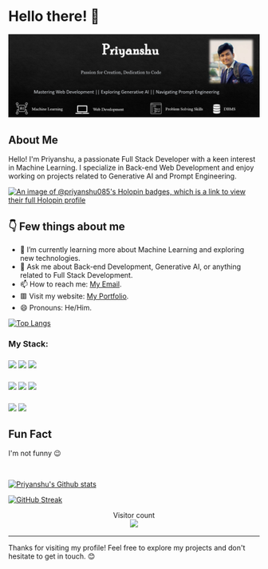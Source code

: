 
# Hello there! 👋

<div>

![Profile Banner](/Banner.png)

</div>


<!--
### Table Of Content
- [ABOUT ME](#about-me)
- [MY PROJECTS](#my-projects)
- [LANGUAGE AND TOOLS](#language-and-tools)
- [MY TECH STACK](#my-stack)
- [LINKS](#links)
- [LICENSE](#license)
- [SOCIAL LINKS](#lets-connect) 
-->

## About Me
Hello! I'm Priyanshu, a passionate Full Stack Developer with a keen interest in Machine Learning. I specialize in Back-end Web Development and enjoy working on projects related to Generative AI and Prompt Engineering.

[![An image of @priyanshu085's Holopin badges, which is a link to view their full Holopin profile](https://holopin.me/priyanshu085)](https://holopin.io/@priyanshu085)

## 👇 Few things about me
- 🌱 I’m currently learning more about Machine Learning and exploring new technologies.
- 💬 Ask me about Back-end Development, Generative AI, or anything related to Full Stack Development.
- 📫 How to reach me: [My Email](abpriyanshu007@gmail.com).
- 🟥 Visit my website: [My Portfolio](https://priyanshu085.tech).
- 😄 Pronouns: He/Him.

[![Top Langs](https://github-readme-stats.vercel.app/api/top-langs?username=priyanshu085&layout=donut-vertical&show_icons=true&theme=dark&title_color=04478d9&icon_color=04478d9&text_color=ffffff&bg_color=000)](https://github.com/Priyanshu085)

<!--
## My Projects
### [1. NexDrive](https://github.com/Priyanshu085/NexDrive) 
NexDrive is a dynamic car marketplace built with Next.js, Tailwind CSS, and TypeScript.<br/> 
![NexDrive Screenshot](/screenshots/NexDrive.png)

### [2. readLites](https://github.com/Priyanshu085/readLites)
readLites makes reading fun and easy! It uses smart technology to show pictures and pick out important ideas from stories. This helps you understand and enjoy books better!<br/>
![readLites Screenshot](/screenshots/readLites.png)

### [3. PromptHub](https://github.com/Priyanshu085/Prompthub)
PromptHub is a prompt-sharing platform crafted with Next.js, Tailwind CSS, and MongoDB. Empowering creativity, it enables users to seamlessly share and explore prompts for writing and ideation.<br/>
![PromptHub Screenshot](/screenshots/Prompthub.png)

### Streetcred:

<a href="https://www.tublian.com/profile/Priyanshu085?ss=true"><img src="https://t74hnvwwsd.execute-api.us-east-1.amazonaws.com/dev/ft/profile/streetcred/badge/Priyanshu085?type=without_score"></a> 

-->

### My Stack:

### <img src="https://t74hnvwwsd.execute-api.us-east-1.amazonaws.com/dev/ft/profile/streetcred/github/tag/Data%20Science"/> <img src="https://t74hnvwwsd.execute-api.us-east-1.amazonaws.com/dev/ft/profile/streetcred/github/tag/Data%20Engineering"/> <img src="https://t74hnvwwsd.execute-api.us-east-1.amazonaws.com/dev/ft/profile/streetcred/github/tag/C%2FC%2B%2B"/>

### <img src="https://t74hnvwwsd.execute-api.us-east-1.amazonaws.com/dev/ft/profile/streetcred/github/tag/Python"/> <img src="https://t74hnvwwsd.execute-api.us-east-1.amazonaws.com/dev/ft/profile/streetcred/github/tag/MLOps"/> <img src="https://t74hnvwwsd.execute-api.us-east-1.amazonaws.com/dev/ft/profile/streetcred/github/tag/JavaScript"/>

### <img src="https://t74hnvwwsd.execute-api.us-east-1.amazonaws.com/dev/ft/profile/streetcred/github/tag/Frontend"/> <img src="https://t74hnvwwsd.execute-api.us-east-1.amazonaws.com/dev/ft/profile/streetcred/github/tag/Backend"/>

<!-- ### Links:

### <a href="https://www.linkedin.com/in/priyanshu085/">linkedin</a> | <a href="https://www.github.com/Priyanshu085">github</a>
 -->

<!-- ## Language and Tools
<p align="left"> 
<a href="https://www.w3schools.com/cpp/" target="_blank" rel="noreferrer"> <img src="https://raw.githubusercontent.com/devicons/devicon/master/icons/cplusplus/cplusplus-original.svg" alt="cplusplus" width="40" height="40"/> </a>
<a href="https://www.w3schools.com/css/" target="_blank" rel="noreferrer"> <img src="https://raw.githubusercontent.com/devicons/devicon/master/icons/css3/css3-original-wordmark.svg" alt="css3" width="40" height="40"/> </a> 
<a href="https://cloud.google.com" target="_blank" rel="noreferrer"> <img src="https://www.vectorlogo.zone/logos/google_cloud/google_cloud-icon.svg" alt="gcp" width="40" height="40"/> </a> 
<a href="https://developer.mozilla.org/en-US/docs/Web/JavaScript" target="_blank" rel="noreferrer"> <img src="https://raw.githubusercontent.com/devicons/devicon/master/icons/javascript/javascript-original.svg" alt="javascript" width="40" height="40"/> </a> 
<a href="https://reactjs.org/" target="_blank" rel="noreferrer"> <img src="https://raw.githubusercontent.com/devicons/devicon/master/icons/react/react-original-wordmark.svg" alt="react" width="40" height="40"/> </a> 
<a href="https://www.typescriptlang.org/" target="_blank" rel="noreferrer"> <img src="https://raw.githubusercontent.com/devicons/devicon/master/icons/typescript/typescript-original.svg" alt="typescript" width="40" height="40"/> </a> 
</p> -->

<!-- ## Let's Connect

<a href="https://linkedin.com/in/priyanshu085" target="blank"><img align="center" src="https://raw.githubusercontent.com/rahuldkjain/github-profile-readme-generator/master/src/images/icons/Social/linked-in-alt.svg" alt="priyanshu085" height="30" width="40" /></a> 
<a href="https://www.leetcode.com/priyanshu085" target="blank"><img align="center" src="https://raw.githubusercontent.com/rahuldkjain/github-profile-readme-generator/master/src/images/icons/Social/leet-code.svg" alt="priyanshu085" height="30" width="40" /></a>
</p> -->

<!-- 
- [Leetcode](https://leetcode.com/Priyanshu085/)
- [LinkedIn](https://www.linkedin.com/in/Priyanshu085/)
- [Google Developer Console](https://g.dev/priyanshu085) -->

## Fun Fact
I'm not funny 😉

<!-- ## License
[MIT LICENSE](LICENSE) -->

<br>


[![Priyanshu's Github stats](https://github-readme-stats.vercel.app/api?username=priyanshu085&layout=donut-vertical&show_icons=true&title_color=04478d9&theme=transparent&icon_color=04478d9&text_color=ffffff&bg_color=000\&rank_icon=github)](https://github.com/Priyanshu085)  

<!-- [![Top Langs](https://github-readme-stats.vercel.app/api/top-langs/?username=German-Cobian&show_icons=true&theme=radical&layout=compact)](https://github.com/German-Cobian/github-readme-stats) -->



[![GitHub Streak](https://streak-stats.demolab.com?user=Priyanshu085&theme=shadow-blue&hide_border=true&border_radius=5.5&date_format=M%20j%5B%2C%20Y%5D&exclude_days=Sun%2CSat&card_width=500)](https://git.io/streak-stats)

<!-- [![Priyanshu085's GitHub | Dependencies](https://stats.quine.sh/Priyanshu085/dependencies?theme=dark)](https://quine.sh?utm_source=widgets&utm_campaign=Priyanshu085) -->

<!-- [![Priyanshu085's GitHub | Languages Over Time](https://stats.quine.sh/Priyanshu085/languages-over-time?theme=dark)](https://quine.sh?utm_source=widgets&utm_campaign=Priyanshu085) -->

<!-- [![Priyanshu085's GitHub | Topics Over Time](https://stats.quine.sh/Priyanshu085/topics-over-time?theme=dark)](https://quine.sh?utm_source=widgets&utm_campaign=Priyanshu085) -->

<p align="center"> 
  Visitor count<br>
  <img src="https://profile-counter.glitch.me/Priyanshu085/count.svg" />
</p>

---

Thanks for visiting my profile! Feel free to explore my projects and don't hesitate to get in touch. 😊
            

<!-- <p align="center">
<i>Generated by <a href="https://www.tublian.com/"><img src="https://tublian-newsletter-assets.s3.amazonaws.com/just-logo.png" width="25" style="vertical-align: middle"/></i>
</p> -->
